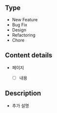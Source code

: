 ## Type

- New Feature
- Bug Fix
- Design
- Refactoring
- Chore

## Content details

- 페이지

  - [ ] 내용

## Description

- 추가 설명
